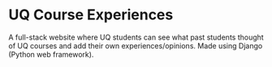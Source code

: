 # UQ Course Experiences

A full-stack website where UQ students can see what past students thought of UQ courses and add their own experiences/opinions. Made using Django (Python web framework).
